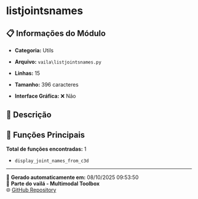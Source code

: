 # listjointsnames

## 📋 Informações do Módulo

- **Categoria:** Utils
- **Arquivo:** `vaila\listjointsnames.py`
- **Linhas:** 15
- **Tamanho:** 396 caracteres


- **Interface Gráfica:** ❌ Não

## 📖 Descrição



## 🔧 Funções Principais

**Total de funções encontradas:** 1

- `display_joint_names_from_c3d`




---

📅 **Gerado automaticamente em:** 08/10/2025 09:53:50  
🔗 **Parte do vailá - Multimodal Toolbox**  
🌐 [GitHub Repository](https://github.com/vaila-multimodaltoolbox/vaila)
